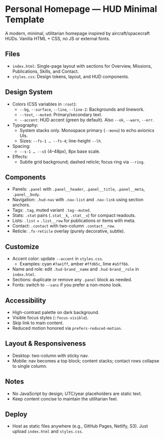 # Personal Homepage — HUD Minimal Template

A modern, minimal, utilitarian homepage inspired by aircraft/spacecraft HUDs. Vanilla HTML + CSS, no JS or external fonts.

## Files

- `index.html`: Single-page layout with sections for Overview, Missions, Publications, Skills, and Contact.
- `styles.css`: Design tokens, layout, and HUD components.

## Design System

- Colors (CSS variables in `:root`):
  - `--bg`, `--surface`, `--line`, `--line-2`: Backgrounds and linework.
  - `--text`, `--muted`: Primary/secondary text.
  - `--accent`: HUD accent (green by default). Also `--ok`, `--warn`, `--err`.
- Typography:
  - System stacks only. Monospace primary (`--mono`) to echo avionics UIs.
  - Sizes: `--fs-1 … --fs-4`; line-height `--lh`.
- Spacing:
  - `--s-1 … --s5` (4–48px), 8px base scale.
- Effects:
  - Subtle grid background; dashed reticle; focus ring via `--ring`.

## Components

- Panels: `.panel` with `.panel__header`, `.panel__title`, `.panel__meta`, `.panel__body`.
- Navigation: `.hud-nav` with `.nav-list` and `.nav-link` using section anchors.
- Tags: `.tag`, muted variant `.tag--muted`.
- Stats: `.stat` pairs (`.stat__k`, `.stat__v`) for compact readouts.
- Lists: `.list` + `.list__row` for publications or items with meta.
- Contact: `.contact` with two-column `.contact__row`.
- Reticle: `.fx-reticle` overlay (purely decorative, subtle).

## Customize

- Accent color: update `--accent` in `styles.css`.
  - Examples: cyan `#7ae1ff`, amber `#ffd65c`, lime `#a5ff6b`.
- Name and role: edit `.hud-brand__name` and `.hud-brand__role` in `index.html`.
- Sections: duplicate or remove any `.panel` block as needed.
- Fonts: switch to `--sans` if you prefer a non-mono look.

## Accessibility

- High-contrast palette on dark background.
- Visible focus styles (`:focus-visible`).
- Skip link to main content.
- Reduced motion honored via `prefers-reduced-motion`.

## Layout & Responsiveness

- Desktop: two-column with sticky nav.
- Mobile: nav becomes a top block; content stacks; contact rows collapse to single column.

## Notes

- No JavaScript by design; UTC/year placeholders are static text.
- Keep content concise to maintain the utilitarian feel.

## Deploy

- Host as static files anywhere (e.g., GitHub Pages, Netlify, S3). Just upload `index.html` and `styles.css`.
